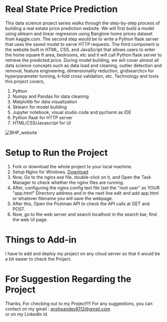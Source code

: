 # Real State Price Prediction 

This data science project series walks through the step-by-step process of building a real estate price prediction website. We will first build a model using sklearn and linear regression using Banglore home prices dataset from kaggle.com. The second step would be to write a Python flask server that uses the saved model to serve HTTP requests. The third component is the website built in HTML, CSS, and JavaScript that allows users to enter the home square ft area, bedrooms, etc and it will call Python flask server to retrieve the predicted price. During model building, we will cover almost all data science concepts such as data load and cleaning, outlier detection and removal, feature engineering, dimensionality reduction, gridsearchcv for hyperparameter tunning, k-fold cross validation, etc. Technology and tools this project covers,

1. Python
2. Numpy and Pandas for data cleaning
3. Matplotlib for data visualization
4. Sklearn for model building
5. Jupyter notebook, visual studio code and pycharm as IDE
6. Python flask for HTTP server
7. HTML/CSS/Javascript for UI

![BHP_website](https://github.com/user-attachments/assets/17c0079e-a918-4a7c-9eed-bd0fb2f641d0)

# Setup to Run the Project

1. Fork or download the whole project to your local machine.
2. Setup Nginx for Windows.   [Download](https://nginx.org/download/nginx-1.27.3.zip)
3. Now, Go to the nginx.exe file, double-click on it, and Open the Task Manager to check whether the nginx files are running.
4. After, configuring the nginx.config  text file (set the "root user" as YOUR "app.html" Directory address and in the next line edit and add app.html or whatever filename you will save the webpage.
5. After this, Open the Postman API to check the API calls at GET and POST.
6. Now, go to the web server and search localhost in the search bar, find the web UI page.


# Things to Add-in

I have to add and deploy my project on any cloud server so that it would be a bit easier to check the Project.


# For Suggestion Regarding the Project

Thanks, For checking out to my Project!!!!
For any suggestions, you can contact on my gmail : anshpandey8112@gmail.com  
or on my LinkedIn id.




